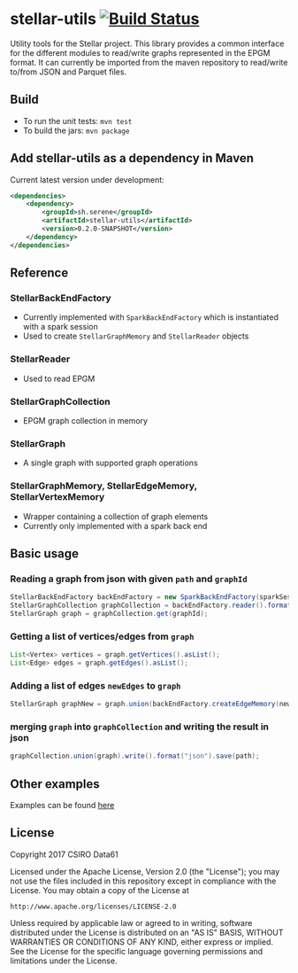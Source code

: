 # stellar-utils [![Build Status](https://travis-ci.org/data61/stellar-utils.svg?branch=master)](https://travis-ci.org/data61/stellar-utils)

Utility tools for the Stellar project. This library provides a common interface for the different modules to read/write graphs represented in the EPGM format. It can currently be imported from the maven repository to read/write to/from JSON and Parquet files. 

## Build
- To run the unit tests: `mvn test`
- To build the jars: `mvn package`

## Add stellar-utils as a dependency in Maven
Current latest version under development:
```xml
<dependencies>
    <dependency>
        <groupId>sh.serene</groupId>
        <artifactId>stellar-utils</artifactId>
        <version>0.2.0-SNAPSHOT</version>
    </dependency>
</dependencies>
```

## Reference
### StellarBackEndFactory
- Currently implemented with `SparkBackEndFactory` which is instantiated with a spark session
- Used to create `StellarGraphMemory` and `StellarReader` objects
### StellarReader
- Used to read EPGM
### StellarGraphCollection
- EPGM graph collection in memory
### StellarGraph
- A single graph with supported graph operations
### StellarGraphMemory, StellarEdgeMemory, StellarVertexMemory
- Wrapper containing a collection of graph elements
- Currently only implemented with a spark back end

## Basic usage
### Reading a graph from json with given `path` and `graphId`
```java
StellarBackEndFactory backEndFactory = new SparkBackEndFactory(sparkSession);
StellarGraphCollection graphCollection = backEndFactory.reader().format("json").getGraphCollection(path);
StellarGraph graph = graphCollection.get(graphId);
```
### Getting a list of vertices/edges from `graph`
```java
List<Vertex> vertices = graph.getVertices().asList();
List<Edge> edges = graph.getEdges().asList();
```
### Adding a list of edges `newEdges` to `graph`
```java
StellarGraph graphNew = graph.union(backEndFactory.createEdgeMemory(newEdges));
```
### merging `graph` into `graphCollection` and writing the result in json
```java
graphCollection.union(graph).write().format("json").save(path);
```

## Other examples
Examples can be found [here](src/main/java/sh/serene/stellarutils/examples)

## License

Copyright 2017 CSIRO Data61

Licensed under  the Apache License, Version  2.0 (the "License"); you  may not
use  the files  included  in this  repository except  in  compliance with  the
License.  You may obtain a copy of the License at

    http://www.apache.org/licenses/LICENSE-2.0

Unless  required  by  applicable  law   or  agreed  to  in  writing,  software
distributed under  the License  is distributed  on an  "AS IS"  BASIS, WITHOUT
WARRANTIES OR  CONDITIONS OF  ANY KIND,  either express  or implied.   See the
License for the specific language  governing permissions and limitations under
the License.
